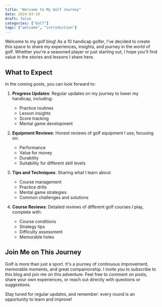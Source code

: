 ```yaml
---
title: "Welcome to My Golf Journey"
date: 2024-03-10
draft: false
categories: ["Golf"]
tags: ["welcome", "introduction"]
---
```


Welcome to my golf blog! As a 10 handicap golfer, I've decided to create this space to share my experiences, insights, and journey in the world of golf. Whether you're a seasoned player or just starting out, I hope you'll find value in the stories and lessons I share here.

## What to Expect

In the coming posts, you can look forward to:

1. **Progress Updates**: Regular updates on my journey to lower my handicap, including:

   - Practice routines
   - Lesson insights
   - Score tracking
   - Mental game development

2. **Equipment Reviews**: Honest reviews of golf equipment I use, focusing on:

   - Performance
   - Value for money
   - Durability
   - Suitability for different skill levels

3. **Tips and Techniques**: Sharing what I learn about:

   - Course management
   - Practice drills
   - Mental game strategies
   - Common challenges and solutions

4. **Course Reviews**: Detailed reviews of different golf courses I play, complete with:

   - Course conditions
   - Strategy tips
   - Difficulty assessment
   - Memorable holes

## Join Me on This Journey

Golf is more than just a sport. It's a journey of continuous improvement, memorable moments, and great companionship. I invite you to subscribe to this blog and join me on this adventure. Feel free to comment on posts, share your own experiences, or reach out directly with questions or suggestions.

Stay tuned for regular updates, and remember: every round is an opportunity to learn and improve!
